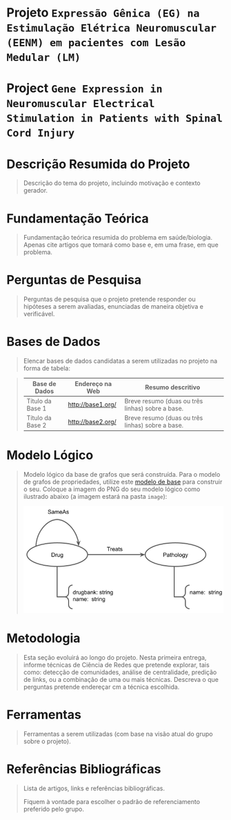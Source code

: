 # Projeto `Expressão Gênica (EG) na Estimulação Elétrica Neuromuscular (EENM) em pacientes com Lesão Medular (LM)`
# Project `Gene Expression in Neuromuscular Electrical Stimulation in Patients with Spinal Cord Injury`

# Descrição Resumida do Projeto

> Descrição do tema do projeto, incluindo motivação e contexto gerador.

# Fundamentação Teórica

> Fundamentação teórica resumida do problema em saúde/biologia. Apenas cite artigos que tomará como base e, em uma frase, em que problema.

# Perguntas de Pesquisa

> Perguntas de pesquisa que o projeto pretende responder ou hipóteses a serem avaliadas, enunciadas de maneira objetiva e verificável.

# Bases de Dados

> Elencar bases de dados candidatas a serem utilizadas no projeto na forma de tabela:

> Base de Dados | Endereço na Web | Resumo descritivo
> ----- | ----- | -----
> Título da Base 1 | http://base1.org/ | Breve resumo (duas ou três linhas) sobre a base.
> Título da Base 2 | http://base2.org/ | Breve resumo (duas ou três linhas) sobre a base.

# Modelo Lógico

> Modelo lógico da base de grafos que será construída. Para o modelo de grafos de propriedades, utilize este
> [modelo de base](https://docs.google.com/presentation/d/10RN7bDKUka_Ro2_41WyEE76Wxm4AioiJOrsh6BRY3Kk/edit?usp=sharing) para construir o seu.
> Coloque a imagem do PNG do seu modelo lógico como ilustrado abaixo (a imagem estará na pasta `image`):
>
> ![Modelo Lógico de Grafos](images/modelo-logico-grafos.png)

# Metodologia
> Esta seção evoluirá ao longo do projeto. Nesta primeira entrega, informe técnicas de Ciência de Redes que pretende explorar,
> tais como: detecção de comunidades, análise de centralidade, predição de links, ou a combinação de uma ou mais técnicas. Descreva o que perguntas pretende endereçar cm a técnica escolhida.

# Ferramentas

> Ferramentas a serem utilizadas (com base na visão atual do grupo sobre o projeto).

# Referências Bibliográficas

> Lista de artigos, links e referências bibliográficas.
>
> Fiquem à vontade para escolher o padrão de referenciamento preferido pelo grupo.
